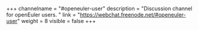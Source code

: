 +++
channelname = "#openeuler-user"
description = "Discussion channel for openEuler users. "
link = "https://webchat.freenode.net/#openeuler-user"
weight =  8
visible = false
+++

